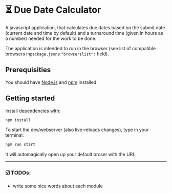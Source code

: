 # ⏳ Due Date Calculator

A javascript application, that calculates due dates based on the submit date (current date and time by default) and a turnaround time (given in hours as a number) needed for the work to be done.

The application is intended to run in the browser (see list of compatible browsers in`package.json`s `"browserslist":` field).

## Prerequisities

You should have [Node.js](https://nodejs.org/en/) and [npm](https://www.npmjs.com/) installed.

## Getting started

Install dependencies with:

```bash
npm install
```

To start the dev/webserver (also live-reloads changes), type in your terminal:

```bash
npm run start
```

It will automagically open up your default broser with the URL.

---

### ☑️ TODOs:

-   write some nice words about each module
